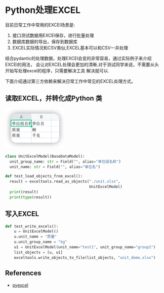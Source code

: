 # Python处理EXCEL

目前日常工作中常用的EXCEl场景是:

1. 接口测试数据用EXCEl保存，进行批量处理
2. 数据库数据的导出，保存到数据库
3. EXCEL实际情况和CSV类似,EXCEL基本可以和CSV一并处理

结合pydantic的处理数据，处理EXCEl会变的非常容易，通过实际例子来介绍EXCEl的用法，
会让对EXCEL处理会更加的清晰.对于测试同学来说，不需要从头开始写处理excel的程序，只需要解决工具
解决就可以.

下面介绍通过第三方依赖来解决日常工作中常见的EXCEL处理方式。

## 读取EXCEL，并转化成Python 类

![img.png](excel.png)

```python
class UnitExcelModel(BaseDataModel):
  unit_group_name: str = Field("", alias="单位组名称")
  unit_name: str = Field("", alias="单位名")
```

```python
def test_load_objects_from_excel():
  result = exceltools.read_as_objects("./unit.xlsx",
                                      UnitExcelModel)
  print(result)
  print(type(result))
```

## 写入EXCEL

```python
def test_write_excels():
    u = UnitExcelModel()
    u.unit_name = "质量"
    u.unit_group_name = "kg"
    u1 = UnitExcelModel(unit_name="test1", unit_group_name="group1")
    list_objects = [u, u1]
    exceltools.write_objects_to_file(list_objects, "unit_demo.xlsx")
```

## References

- [pyexcel](http://docs.pyexcel.org/)

